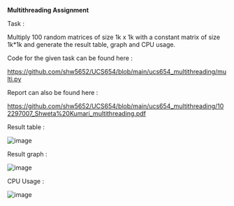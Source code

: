 **Multithreading Assignment**


Task :

Multiply 100 random matrices of size 1k x 1k with a constant matrix of size 1k*1k and generate the result table, graph and CPU usage.



Code for the given task can be found here :

https://github.com/shw5652/UCS654/blob/main/ucs654_multithreading/multi.py

Report can also be found here :

https://github.com/shw5652/UCS654/blob/main/ucs654_multithreading/102297007_Shweta%20Kumari_multithreading.pdf

Result table :

![image](https://github.com/shw5652/UCS654/assets/103035818/aec59976-a3a1-42cf-a777-015d04df91f2)

Result graph :

![image](https://github.com/shw5652/UCS654/assets/103035818/b3932f90-b9cf-4ac9-98a0-4c990f784bcd)

CPU Usage :

![image](https://github.com/shw5652/UCS654/assets/103035818/817eae99-b1fc-4535-b610-2434a10a3d12)



